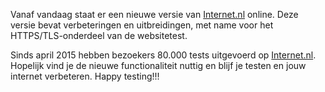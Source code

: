 
Vanaf vandaag staat er een nieuwe versie van [Internet.nl](https://Internet.nl) online. Deze versie bevat verbeteringen en uitbreidingen, met name voor het HTTPS/TLS-onderdeel van de websitetest.

Sinds april 2015 hebben bezoekers 80.000 tests uitgevoerd op [Internet.nl](https://Internet.nl). Hopelijk vind je de nieuwe functionaliteit nuttig en blijf je testen en jouw internet verbeteren. Happy testing!!!
